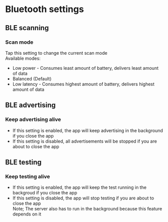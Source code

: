 # Bluetooth settings

## BLE scanning

### Scan mode

Tap this setting to change the current scan mode  
Available modes:
- Low power - Consumes least amount of battery, delivers least amount of data
- Balanced (Default)
- Low latency - Consumes highest amount of battery, delivers highest amount of data

## BLE advertising

### Keep advertising alive

- If this setting is enabled, the app will keep advertising in the background if you close the app
- If this setting is disabled, all advertisements will be stopped if you are about to close the app

## BLE testing

### Keep testing alive

- If this setting is enabled, the app will keep the test running in the backgroud if you close the app
- If this setting is disabled, the app will stop testing if you are about to close the app  
Note; The server also has to run in the background because this feature depends on it

